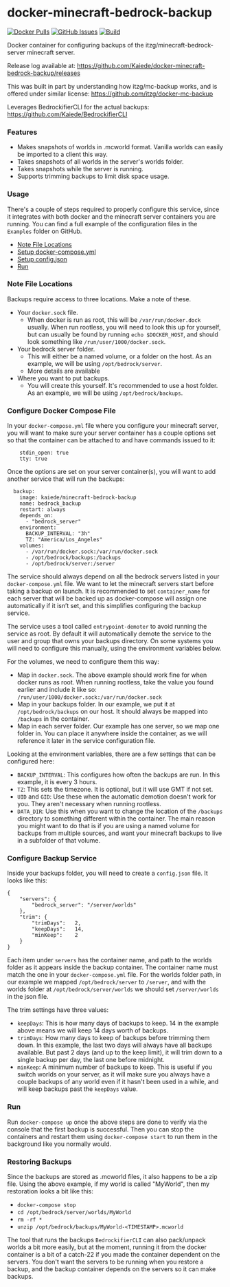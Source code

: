 # docker-minecraft-bedrock-backup

[![Docker Pulls](https://img.shields.io/docker/pulls/kaiede/minecraft-bedrock-backup.svg)](https://hub.docker.com/r/kaiede/minecraft-bedrock-backup)
[![GitHub Issues](https://img.shields.io/github/issues-raw/kaiede/docker-minecraft-bedrock-backup.svg)](https://github.com/kaiede/docker-minecraft-bedrock-backup/issues)
[![Build](https://github.com/kaiede/docker-minecraft-bedrock-backup/workflows/Docker%20Image%20CI/badge.svg)](https://github.com/kaiede/docker-minecraft-bedrock-backup/actions?query=workflow%3A%22Docker+Image+CI%22)

Docker container for configuring backups of the itzg/minecraft-bedrock-server minecraft server.

Release log available at: https://github.com/Kaiede/docker-minecraft-bedrock-backup/releases

This was built in part by understanding how itzg/mc-backup works, and is offered under similar license: https://github.com/itzg/docker-mc-backup 

Leverages BedrockifierCLI for the actual backups: https://github.com/Kaiede/BedrockifierCLI

### Features

- Makes snapshots of worlds in .mcworld format. Vanilla worlds can easily be imported to a client this way.
- Takes snapshots of all worlds in the server's worlds folder.
- Takes snapshots while the server is running.
- Supports trimming backups to limit disk space usage.

### Usage

There's a couple of steps required to properly configure this service, since it integrates with both docker and the minecraft server containers you are running. You can find a full example of the configuration files in the `Examples` folder on GitHub. 

* [Note File Locations](#note-file-locations)
* [Setup docker-compose.yml](#configure-docker-compose-file)
* [Setup config.json](#configure-backup-service)
* [Run](#run)

### Note File Locations

Backups require access to three locations. Make a note of these. 

* Your `docker.sock` file. 
  * When docker is run as root, this will be `/var/run/docker.dock` usually. When run rootless, you will need to look this up for yourself, but can usually be found by running `echo $DOCKER_HOST`, and should look something like `/run/user/1000/docker.sock`.
* Your bedrock server folder. 
  * This will either be a named volume, or a folder on the host. As an example, we will be using `/opt/bedrock/server`.
  * More details are available 
* Where you want to put backups.
  * You will create this yourself. It's recommended to use a host folder. As an example, we will be using `/opt/bedrock/backups`.

### Configure Docker Compose File

In your `docker-compose.yml` file where you configure your minecraft server, you will want to make sure your server container has a couple options set so that the container can be attached to and have commands issued to it:

```
    stdin_open: true
    tty: true
```

Once the options are set on your server container(s), you will want to add another service that will run the backups:

```
  backup:
    image: kaiede/minecraft-bedrock-backup
    name: bedrock_backup
    restart: always
    depends_on:
      - "bedrock_server"
    environment:
      BACKUP_INTERVAL: "3h"
      TZ: "America/Los_Angeles"
    volumes:
      - /var/run/docker.sock:/var/run/docker.sock
      - /opt/bedrock/backups:/backups
      - /opt/bedrock/server:/server
```

The service should always depend on all the bedrock servers listed in your `docker-compose.yml` file. We want to let the minecraft servers start before taking a backup on launch. It is recommended to set `container_name` for each server that will be backed up as docker-compose will assign one automatically if it isn’t set, and this simplifies configuring the backup service.

The service uses a tool called `entrypoint-demoter` to avoid running the service as root. By default it will automatically demote the service to the user and group that owns your backups directory. On some systems you will need to configure this manually, using the environment variables below.

For the volumes, we need to configure them this way:
* Map in `docker.sock`. The above example should work fine for when docker runs as root. When running rootless, take the value you found earlier and include it like so: `/run/user/1000/docker.sock:/var/run/docker.sock`
* Map in your backups folder. In our example, we put it at `/opt/bedrock/backups` on our host. It should always be mapped into `/backups` in the container.
* Map in each server folder. Our example has one server, so we map one folder in. You can place it anywhere inside the container, as we will reference it later in the service configuration file. 

Looking at the environment variables, there are a few settings that can be configured here:
* `BACKUP_INTERVAL`: This configures how often the backups are run. In this example, it is every 3 hours.
* `TZ`: This sets the timezone. It is optional, but it will use GMT if not set.
* `UID` and `GID`: Use these when the automatic demotion doesn't work for you. They aren't necessary when running rootless. 
* `DATA_DIR`: Use this when you want to change the location of the `/backups` directory to something different within the container. The main reason you might want to do that is if you are using a named volume for backups from multiple sources, and want your minecraft backups to live in a subfolder of that volume. 

### Configure Backup Service

Inside your backups folder, you will need to create a `config.json` file. It looks like this:

```
{
    "servers": {
        "bedrock_server": "/server/worlds"
    },
    "trim": {
        "trimDays":   2,
        "keepDays":   14,
        "minKeep":    2
    }
}
```

Each item under `servers` has the container name, and path to the worlds folder as it appears inside the backup container. The container name must match the one in your `docker-compose.yml` file. For the worlds folder path, in our example we mapped `/opt/bedrock/server` to `/server`, and with the worlds folder at `/opt/bedrock/server/worlds` we should set `/server/worlds` in the json file.

The trim settings have three values:

* `keepDays`: This is how many days of backups to keep. 14 in the example above means we will keep 14 days worth of backups.
* `trimDays`: How many days to keep of backups before trimming them down. In this example, the last two days will always have all backups available. But past 2 days (and up to the keep limit), it will trim down to a single backup per day, the last one before midnight. 
* `minKeep`: A minimum number of backups to keep. This is useful if you switch worlds on your server, as it will make sure you always have a couple backups of any world even if it hasn't been used in a while, and will keep backups past the `keepDays` value.

### Run

Run `docker-compose up` once the above steps are done to verify via the console that the first backup is successful. Then you can stop the containers and restart them using `docker-compose start` to run them in the background like you normally would. 

### Restoring Backups

Since the backups are stored as .mcworld files, it also happens to be a zip file. Using the above example, if my world is called "MyWorld", then my restoration looks a bit like this:

* `docker-compose stop`
* `cd /opt/bedrock/server/worlds/MyWorld`
* `rm -rf *`
* `unzip /opt/bedrock/backups/MyWorld-<TIMESTAMP>.mcworld`

The tool that runs the backups `BedrockifierCLI` can also pack/unpack worlds a bit more easily, but at the moment, running it from the docker container is a bit of a catch-22 if you made the container dependent on the servers. You don't want the servers to be running when you restore a backup, and the backup container depends on the servers so it can make backups.
